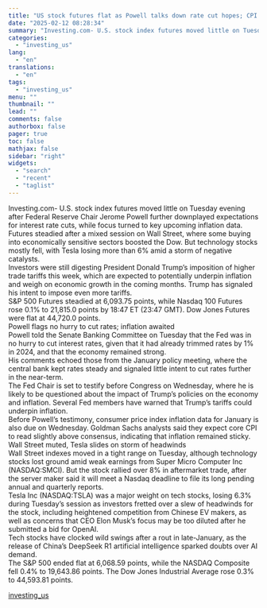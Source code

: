 ```yaml
---
title: "US stock futures flat as Powell talks down rate cut hopes; CPI awaited"
date: "2025-02-12 08:28:34"
summary: "Investing.com- U.S. stock index futures moved little on Tuesday evening after Federal Reserve Chair Jerome Powell further downplayed expectations for interest rate cuts, while focus turned to key upcoming inflation data. Futures steadied after a mixed session on Wall Street, where some buying into economically sensitive sectors boosted the Dow...."
categories:
  - "investing_us"
lang:
  - "en"
translations:
  - "en"
tags:
  - "investing_us"
menu: ""
thumbnail: ""
lead: ""
comments: false
authorbox: false
pager: true
toc: false
mathjax: false
sidebar: "right"
widgets:
  - "search"
  - "recent"
  - "taglist"
---
```


Investing.com- U.S. stock index futures moved little on Tuesday evening after Federal Reserve Chair Jerome Powell further downplayed expectations for interest rate cuts, while focus turned to key upcoming inflation data.   
Futures steadied after a mixed session on Wall Street, where some buying into economically sensitive sectors boosted the Dow. But technology stocks mostly fell, with Tesla losing more than 6% amid a storm of negative catalysts.   
Investors were still digesting President Donald Trump’s imposition of higher trade tariffs this week, which are expected to potentially underpin inflation and weigh on economic growth in the coming months. Trump has signaled his intent to impose even more tariffs.   
S&P 500 Futures steadied at 6,093.75 points, while Nasdaq 100 Futures rose 0.1% to 21,815.0 points by 18:47 ET (23:47 GMT). Dow Jones Futures were flat at 44,720.0 points.   
Powell flags no hurry to cut rates; inflation awaited   
Powell told the Senate Banking Committee on Tuesday that the Fed was in no hurry to cut interest rates, given that it had already trimmed rates by 1% in 2024, and that the economy remained strong.   
His comments echoed those from the January policy meeting, where the central bank kept rates steady and signaled little intent to cut rates further in the near-term.   
The Fed Chair is set to testify before Congress on Wednesday, where he is likely to be questioned about the impact of Trump’s policies on the economy and inflation. Several Fed members have warned that Trump’s tariffs could underpin inflation.  
Before Powell’s testimony, consumer price index inflation data for January is also due on Wednesday. Goldman Sachs analysts said they expect core CPI to read slightly above consensus, indicating that inflation remained sticky.   
Wall Street muted, Tesla slides on storm of headwinds   
Wall Street indexes moved in a tight range on Tuesday, although technology stocks lost ground amid weak earnings from Super Micro Computer Inc (NASDAQ:SMCI). But the stock rallied over 8% in aftermarket trade, after the server maker said it will meet a Nasdaq deadline to file its long pending annual and quarterly reports.   
Tesla Inc (NASDAQ:TSLA) was a major weight on tech stocks, losing 6.3% during Tuesday’s session as investors fretted over a slew of headwinds for the stock, including heightened competition from Chinese EV makers, as well as concerns that CEO Elon Musk’s focus may be too diluted after he submitted a bid for OpenAI.   
Tech stocks have clocked wild swings after a rout in late-January, as the release of China’s DeepSeek R1 artificial intelligence sparked doubts over AI demand.   
The S&P 500 ended flat at 6,068.59 points, while the NASDAQ Composite fell 0.4% to 19,643.86 points. The Dow Jones Industrial Average rose 0.3% to 44,593.81 points.

[investing_us](https://www.investing.com/news/stock-market-news/us-stock-futures-flat-as-powell-talks-down-rate-cut-hopes-cpi-awaited-3863288)
